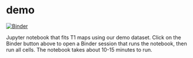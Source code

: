 # demo
[![Binder](https://mybinder.org/badge_logo.svg)](https://mybinder.org/v2/gh/rrsg2020/demo/binder_fix?filepath=demo%2Fdemo.ipynb)

Jupyter notebook that fits T1 maps using our demo dataset. Click on the Binder button above to open a Binder session that runs the notebook, then run all cells. The notebook takes about 10-15 minutes to run.
